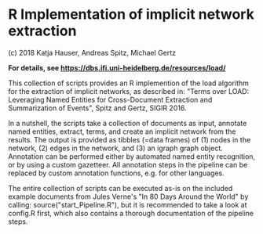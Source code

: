 # R Implementation of implicit network extraction

(c) 2018 Katja Hauser, Andreas Spitz, Michael Gertz

**For details, see https://dbs.ifi.uni-heidelberg.de/resources/load/**

This collection of scripts provides an R implemention of the load
algorithm for the extraction of implicit networks, as described in:
"Terms over LOAD: Leveraging Named Entities for Cross-Document Extraction
and Summarization of Events", Spitz and Gertz, SIGIR 2016.

In a nutshell, the scripts take a collection of documents as input, annotate
named entities, extract, terms, and create an implicit network from the results.
The output is provided as tibbles (=data frames) of (1) nodes in the network,
(2) edges in the network, and (3) an igraph graph object. Annotation can be performed
either by automated named entity recognition, or by using a custom gazetteer. All
annotation steps in the pipeline can be replaced by custom annotation functions,
e.g. for other languages.

The entire collection of scripts can be executed as-is on the included example
documents from Jules Verne's "In 80 Days Around the World" by calling:
source("start_Pipeline.R"), but it is recommended to take a look at config.R
first, which also contains a thorough documentation of the pipeline steps.
